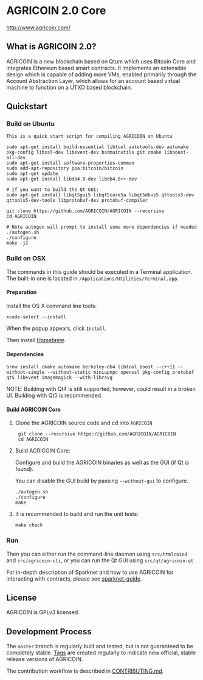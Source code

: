 AGRICOIN 2.0 Core
=========

http://www.agricoin.com/

What is AGRICOIN 2.0?
-------------

AGRICOIN is a new blockchain based on Qtum which uses Bitcoin Core and integrates Ethereum based smart contracts. It implements an extensible design which is capable of adding more VMs, enabled primarily through the Account Abstraction Layer, which allows for an account based virtual machine to function on a UTXO based blockchain. 


Quickstart
----------
### Build on Ubuntu

    This is a quick start script for compiling AGRICOIN on Ubuntu

    sudo apt-get install build-essential libtool autotools-dev automake pkg-config libssl-dev libevent-dev bsdmainutils git cmake libboost-all-dev
    sudo apt-get install software-properties-common
    sudo add-apt-repository ppa:bitcoin/bitcoin
    sudo apt-get update
    sudo apt-get install libdb4.8-dev libdb4.8++-dev

    # If you want to build the Qt GUI:
    sudo apt-get install libqt5gui5 libqt5core5a libqt5dbus5 qttools5-dev qttools5-dev-tools libprotobuf-dev protobuf-compiler

    git clone https://github.com/AGRICOIN/AGRICOIN --recursive
    cd AGRICOIN

    # Note autogen will prompt to install some more dependencies if needed
    ./autogen.sh
    ./configure 
    make -j2

### Build on OSX

The commands in this guide should be executed in a Terminal application.
The built-in one is located in `/Applications/Utilities/Terminal.app`.

#### Preparation

Install the OS X command line tools:

`xcode-select --install`

When the popup appears, click `Install`.

Then install [Homebrew](https://brew.sh).

#### Dependencies

    brew install cmake automake berkeley-db4 libtool boost --c++11 --without-single --without-static miniupnpc openssl pkg-config protobuf qt5 libevent imagemagick --with-librsvg

NOTE: Building with Qt4 is still supported, however, could result in a broken UI. Building with Qt5 is recommended.

#### Build AGRICOIN Core

1. Clone the AGRICOIN source code and cd into `AGRICOIN`

        git clone --recursive https://github.com/AGRICOIN/AGRICOIN
        cd AGRICOIN

2.  Build AGRICOIN Core:

    Configure and build the AGRICOIN binaries as well as the GUI (if Qt is found).

    You can disable the GUI build by passing `--without-gui` to configure.

        ./autogen.sh
        ./configure
        make

3.  It is recommended to build and run the unit tests:

        make check

### Run

Then you can either run the command-line daemon using `src/htmlcoind` and `src/agricoin-cli`, or you can run the Qt GUI using `src/qt/agricoin-qt`

For in-depth description of Sparknet and how to use AGRICOIN for interacting with contracts, please see [sparknet-guide](doc/sparknet-guide.md).

License
-------

AGRICOIN is GPLv3 licensed.

Development Process
-------------------

The `master` branch is regularly built and tested, but is not guaranteed to be
completely stable. [Tags](https://github.com/AGRICOIN/AGRICOIN/tags) are created
regularly to indicate new official, stable release versions of AGRICOIN.

The contribution workflow is described in [CONTRIBUTING.md](CONTRIBUTING.md).
